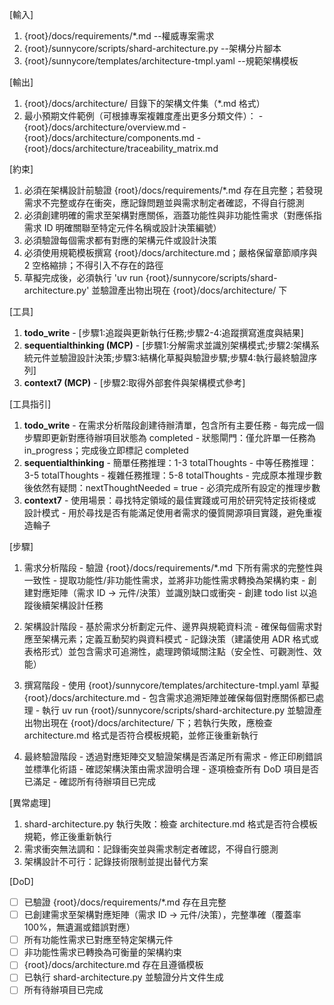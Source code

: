 [輸入]
  1. {root}/docs/requirements/*.md --權威專案需求
  2. {root}/sunnycore/scripts/shard-architecture.py --架構分片腳本
  3. {root}/sunnycore/templates/architecture-tmpl.yaml --規範架構模板

[輸出]
  1. {root}/docs/architecture/ 目錄下的架構文件集（*.md 格式）
  2. 最小預期文件範例（可根據專案複雜度產出更多分類文件）：
    - {root}/docs/architecture/overview.md
    - {root}/docs/architecture/components.md
    - {root}/docs/architecture/traceability_matrix.md

[約束]
  1. 必須在架構設計前驗證 {root}/docs/requirements/*.md 存在且完整；若發現需求不完整或存在衝突，應記錄問題並與需求制定者確認，不得自行臆測
  2. 必須創建明確的需求至架構對應關係，涵蓋功能性與非功能性需求（對應係指需求 ID 明確關聯至特定元件名稱或設計決策編號）
  3. 必須驗證每個需求都有對應的架構元件或設計決策
  4. 必須使用規範模板撰寫 {root}/docs/architecture.md；嚴格保留章節順序與 2 空格縮排；不得引入不存在的路徑
  5. 草擬完成後，必須執行 'uv run {root}/sunnycore/scripts/shard-architecture.py' 並驗證產出物出現在 {root}/docs/architecture/ 下

[工具]
  1. **todo_write**
    - [步驟1:追蹤與更新執行任務;步驟2-4:追蹤撰寫進度與結果]
  2. **sequentialthinking (MCP)**
    - [步驟1:分解需求並識別架構模式;步驟2:架構系統元件並驗證設計決策;步驟3:結構化草擬與驗證步驟;步驟4:執行最終驗證序列]
  3. **context7 (MCP)**
    - [步驟2:取得外部套件與架構模式參考]

[工具指引]
  1. **todo_write**
    - 在需求分析階段創建待辦清單，包含所有主要任務
    - 每完成一個步驟即更新對應待辦項目狀態為 completed
    - 狀態閘門：僅允許單一任務為 in_progress；完成後立即標記 completed
  2. **sequentialthinking**
    - 簡單任務推理：1-3 totalThoughts
    - 中等任務推理：3-5 totalThoughts
    - 複雜任務推理：5-8 totalThoughts
    - 完成原本推理步數後依然有疑問：nextThoughtNeeded = true
    - 必須完成所有設定的推理步數
  3. **context7**
    - 使用場景：尋找特定領域的最佳實踐或可用於研究特定技術棧或設計模式
    - 用於尋找是否有能滿足使用者需求的優質開源項目實踐，避免重複造輪子

[步驟]
  1. 需求分析階段
    - 驗證 {root}/docs/requirements/*.md 下所有需求的完整性與一致性
    - 提取功能性/非功能性需求，並將非功能性需求轉換為架構約束
    - 創建對應矩陣（需求 ID → 元件/決策）並識別缺口或衝突
    - 創建 todo list 以追蹤後續架構設計任務

  2. 架構設計階段
    - 基於需求分析劃定元件、邊界與規範資料流
    - 確保每個需求對應至架構元素；定義互動契約與資料模式
    - 記錄決策（建議使用 ADR 格式或表格形式）並包含需求可追溯性，處理跨領域關注點（安全性、可觀測性、效能）

  3. 撰寫階段
    - 使用 {root}/sunnycore/templates/architecture-tmpl.yaml 草擬 {root}/docs/architecture.md
    - 包含需求追溯矩陣並確保每個對應關係都已處理
    - 執行 uv run {root}/sunnycore/scripts/shard-architecture.py 並驗證產出物出現在 {root}/docs/architecture/ 下；若執行失敗，應檢查 architecture.md 格式是否符合模板規範，並修正後重新執行

  4. 最終驗證階段
    - 透過對應矩陣交叉驗證架構是否滿足所有需求
    - 修正印刷錯誤並標準化術語
    - 確認架構決策由需求證明合理
    - 逐項檢查所有 DoD 項目是否已滿足
    - 確認所有待辦項目已完成

[異常處理]
  1. shard-architecture.py 執行失敗：檢查 architecture.md 格式是否符合模板規範，修正後重新執行
  2. 需求衝突無法調和：記錄衝突並與需求制定者確認，不得自行臆測
  3. 架構設計不可行：記錄技術限制並提出替代方案

[DoD]
  - [ ] 已驗證 {root}/docs/requirements/*.md 存在且完整
  - [ ] 已創建需求至架構對應矩陣（需求 ID → 元件/決策），完整準確（覆蓋率100%，無遺漏或錯誤對應）
  - [ ] 所有功能性需求已對應至特定架構元件
  - [ ] 非功能性需求已轉換為可衡量的架構約束
  - [ ] {root}/docs/architecture.md 存在且遵循模板
  - [ ] 已執行 shard-architecture.py 並驗證分片文件生成
  - [ ] 所有待辦項目已完成
